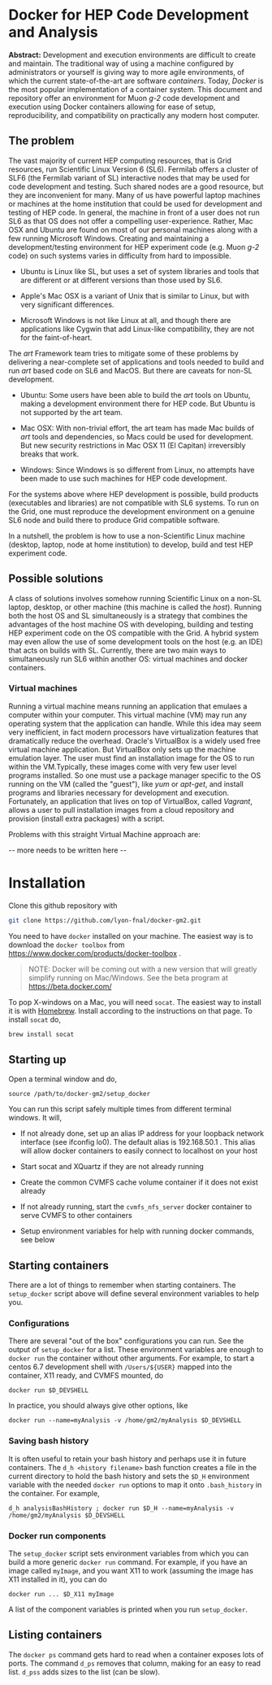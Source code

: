 # Docker for HEP Code Development and Analysis

**Abstract:** Development and execution environments are difficult to create and maintain. The traditional way of using a machine configured by administrators or yourself is giving way to more agile environments, of which the current state-of-the-art are software *containers*. Today, *Docker* is the most popular implementation of a container system. This document and repository offer an environment for Muon *g-2* code development and execution using Docker containers allowing for ease of setup, reproducibility, and compatibility on practically any modern host computer. 

## The problem

The vast majority of current HEP computing resources, that is Grid resources, run Scientific Linux Version 6 (SL6). Fermilab offers a cluster of SLF6 (the Fermilab variant of SL) interactive nodes that may be used for code development and testing.  Such shared nodes are a good resource, but they are inconvenient for many. Many of us have powerful laptop machines or machines at the home institution that could be used for development and testing of HEP code. In general, the machine in front of a user does not run SL6 as that OS does not offer a compelling user-experience. Rather, Mac OSX and Ubuntu are found on most of our personal machines along with a few running Microsoft Windows. Creating and maintaining a development/testing environment for HEP experiment code (e.g. Muon *g-2* code) on such systems varies in difficulty from hard to impossible. 

* Ubuntu is Linux like SL, but uses a set of system libraries and tools that are different or at different versions than those used by SL6. 

* Apple's Mac OSX is a variant of Unix that is similar to Linux, but with very significant differences. 

* Microsoft Windows is not like Linux at all, and though there are applications like Cygwin that add Linux-like compatibility, they are not for the faint-of-heart. 

The *art* Framework team tries to mitigate some of these problems by delivering a near-complete set of applications and tools needed to build and run *art* based code on SL6 and MacOS. But there are caveats for non-SL development. 

* Ubuntu: Some users have been able to build the *art* tools on Ubuntu, making a development environment there for HEP code. But Ubuntu is not supported by the art team. 

* Mac OSX: With non-trivial effort, the art team has made Mac builds of *art* tools and dependencies, so Macs could be used for development. But new security restrictions in Mac OSX 11 (El Capitan) irreversibly breaks that work.

* Windows: Since Windows is so different from Linux, no attempts have been made to use such machines for HEP code development. 

For the systems above where HEP development is possible, build products (executables and libraries) are not compatible with SL6 systems. To run on the Grid, one must reproduce the development environment on a genuine SL6 node and build there to produce Grid compatible software. 

In a nutshell, the problem is how to use a non-Scientific Linux machine (desktop, laptop, node at home institution) to develop, build and test HEP experiment code. 

## Possible solutions

A class of solutions involves somehow running Scientific Linux on a non-SL laptop, desktop, or other machine (this machine is called the *host*). Running both the host OS and SL simultaneously is a strategy that combines the advantages of the host machine OS with developing, building and testing HEP experiment code on the OS compatible with the Grid. A hybrid system may even allow the use of some development tools on the host (e.g. an IDE) that acts on builds with SL. Currently, there are two main ways to simultaneously run SL6 within another OS: virtual machines and docker containers. 


### Virtual machines

Running a virtual machine means running an application that emulaes a computer within your computer. This virtual machine (VM) may run any operating system that the application can handle. While this idea may seem very inefficient, in fact modern processors have virtualization features that dramatically reduce the overhead. Oracle's VirtualBox is a widely used free virtual machine application. But VirtualBox only sets up the machine emulation layer. The user must find an installation image for the OS to run within the VM.Typically, these images come with very few user level programs installed. So one must use a package manager specific to the OS running on the VM (called the "guest"), like *yum* or *apt-get*, and install programs and libraries necessary for development and execution. Fortunately, an application that lives on top of VirtualBox, called *Vagrant*, allows a user to pull installation images from a cloud repository and provision (install extra packages) with a script. 

Problems with this straight Virtual Machine approach are:

-- more needs to be written here --


# Installation

Clone this github repository with

```bash
git clone https://github.com/lyon-fnal/docker-gm2.git
```

You need to have `docker` installed on your machine. The easiest way is to download the `docker toolbox` from https://www.docker.com/products/docker-toolbox . 

> NOTE: Docker will be coming out with a new version that will greatly simplify running on Mac/Windows. See the beta program at https://beta.docker.com/

To pop X-windows on a Mac, you will need `socat`. The easiest way to install it is with [Homebrew](http://brew.sh/). Install according to the instructions on that page. To install `socat` do,

```bash
brew install socat
```

## Starting up

Open a terminal window and do,

```
source /path/to/docker-gm2/setup_docker
```

You can run this script safely multiple times from different terminal windows. It will,

* If not already done, set up an alias IP address for your loopback network interface (see ifconfig lo0). The default alias is 192.168.50.1 . This alias will allow docker containers to easily connect to localhost on your host
 
* Start socat and XQuartz if they are not already running 

* Create the common CVMFS cache volume container if it does not exist already

* If not already running, start the `cvmfs_nfs_server` docker container to serve CVMFS to other containers

* Setup environment variables for help with running docker commands, see below

## Starting containers

There are a lot of things to remember when starting containers. The `setup_docker` script above will define several environment variables to help you. 

### Configurations
There are several "out of the box" configurations you can run. See the output of `setup_docker` for a list. These environment variables are enough to `docker run` the container without other arguments. For example, to start a centos 6.7 development shell with `/Users/${USER}` mapped into the container, X11 ready, and CVMFS mounted, do

```
docker run $D_DEVSHELL
```

In practice, you should always give other options, like 

```
docker run --name=myAnalysis -v /home/gm2/myAnalysis $D_DEVSHELL
```

### Saving bash history
It is often useful to retain your bash history and perhaps use it in future containers. The `d_h <history filename>` bash function creates a file in the current directory to hold the bash history and sets the `$D_H` environment variable with the needed `docker run` options to map it onto `.bash_history` in the container. For example,

```
d_h analysisBashHistory ; docker run $D_H --name=myAnalysis -v /home/gm2/myAnalysis $D_DEVSHELL
```

### Docker run components

The `setup_docker` script sets environment variables from which you can build a more generic `docker run` command. For example, if you have an image called `myImage`, and you want X11 to work (assuming the image has X11 installed in it), you can do

```
docker run ... $D_X11 myImage
```

A list of the component variables is printed when you run `setup_docker`. 

## Listing containers

The `docker ps` command gets hard to read when a container exposes lots of ports. The command `d_ps` removes that column, making for an easy to read list. `d_pss` adds sizes to the list (can be slow). 




